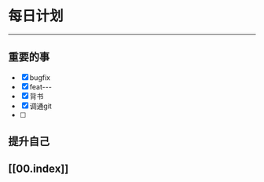 
# 每日计划
---
## 重要的事

- [x]  bugfix
- [x]  feat---
- [x]  背书
- [x] 调通git
- [ ] 




## 提升自己

  



## [[00.index]]










